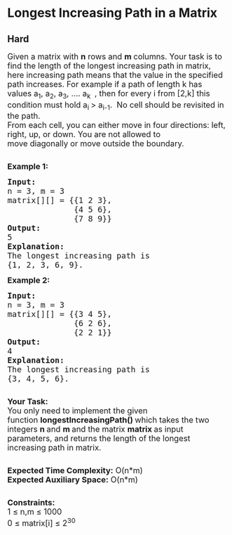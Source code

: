# Longest Increasing Path in a Matrix
## Hard 
<div class="problem-statement" style="user-select: auto;">
                <p style="user-select: auto;"></p><p style="user-select: auto;"><span style="font-size: 18px; user-select: auto;">Given a matrix with <strong style="user-select: auto;">n</strong> rows and <strong style="user-select: auto;">m </strong>columns. Your task is to find the length of the longest increasing path in matrix, here increasing path means that the value in the specified path increases. For example if a path of length k has values a<sub style="user-select: auto;">1</sub>, a<sub style="user-select: auto;">2</sub>, a<sub style="user-select: auto;">3</sub>, .... a<sub style="user-select: auto;">k </sub>&nbsp;, then for every i from [2,k] this condition must hold a<sub style="user-select: auto;">i&nbsp;</sub>&gt; a<sub style="user-select: auto;">i-1</sub>.&nbsp; No cell should be revisited in the path.<br style="user-select: auto;">
From each cell, you can either move in four directions: left, right, up, or down. You are not allowed to move&nbsp;diagonally&nbsp;or move&nbsp;outside the boundary.</span></p>

<p style="user-select: auto;"><br style="user-select: auto;">
<span style="font-size: 18px; user-select: auto;"><strong style="user-select: auto;">Example 1</strong><strong style="user-select: auto;">:</strong></span></p>

<pre style="user-select: auto;"><span style="font-size: 18px; user-select: auto;"><strong style="user-select: auto;">Input:
</strong>n = 3, m = 3
matrix[][] = {{1 2 3},
&nbsp;             {4 5 6},
&nbsp;             {7 8 9}}
<strong style="user-select: auto;">Output: 
</strong>5<strong style="user-select: auto;">
Explanation: 
</strong>The longest increasing path is 
{1, 2, 3, 6, 9}. </span>
</pre>

<p style="user-select: auto;"><span style="font-size: 18px; user-select: auto;"><strong style="user-select: auto;">Example 2</strong><strong style="user-select: auto;">:</strong></span></p>

<pre style="user-select: auto;"><span style="font-size: 18px; user-select: auto;"><strong style="user-select: auto;">Input:
</strong>n = 3, m = 3
matrix[][] = {{3 4 5},
&nbsp;             {6 2 6},
&nbsp;             {2 2 1}}
<strong style="user-select: auto;">Output: 
</strong>4<strong style="user-select: auto;">
Explanation:
</strong>The longest increasing path is
{3, 4, 5, 6}.</span></pre>

<p style="user-select: auto;"><br style="user-select: auto;">
<span style="font-size: 18px; user-select: auto;"><strong style="user-select: auto;">Your Task:</strong><br style="user-select: auto;">
You only need to implement the given function&nbsp;<strong style="user-select: auto;">longestIncreasingPath() </strong>which takes the two integers <strong style="user-select: auto;">n&nbsp;</strong>and <strong style="user-select: auto;">m&nbsp;</strong>and the matrix <strong style="user-select: auto;">matrix </strong>as input parameters, and&nbsp;returns the length of the longest increasing path in matrix.</span></p>

<p style="user-select: auto;"><br style="user-select: auto;">
<span style="font-size: 18px; user-select: auto;"><strong style="user-select: auto;">Expected Time Complexity:</strong>&nbsp;O(n*m)<br style="user-select: auto;">
<strong style="user-select: auto;">Expected Auxiliary Space:</strong>&nbsp;O(n*m)</span></p>

<p style="user-select: auto;"><br style="user-select: auto;">
<span style="font-size: 18px; user-select: auto;"><strong style="user-select: auto;">Constraints:</strong><br style="user-select: auto;">
1 ≤&nbsp;</span><span style="font-size: 18px; user-select: auto;">n,m ≤ 1</span><span style="font-size: 18px; user-select: auto;">000<br style="user-select: auto;">
0 ≤&nbsp;</span><span style="font-size: 18px; user-select: auto;">matrix[i] ≤&nbsp;</span><span style="font-size: 18px; user-select: auto;">2<sup style="user-select: auto;">30</sup></span></p>
 <p style="user-select: auto;"></p>
            </div>
